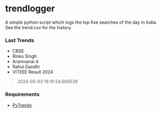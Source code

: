 # trendlogger
A simple python script which logs the top five searches of the day in India.<br>See the trend.csv for the history.<br>

<!-- Last Trends -->
### Last Trends
* CBSE
* Rinku Singh
* Aranmanai 4
* Rahul Gandhi
* VITEEE Result 2024
> 2024-05-03 18:16:54.666539

<!-- Requirements -->
### Requirements
* [PyTrends](https://github.com/dreyco676/pytrends)
